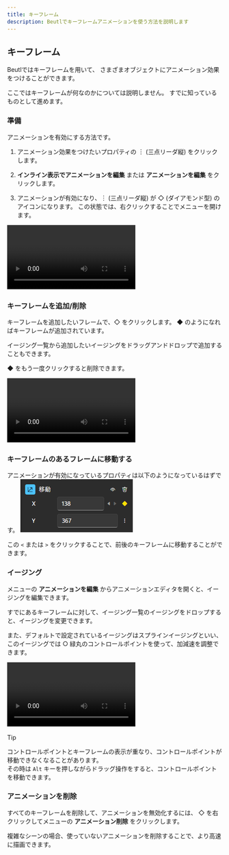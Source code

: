 ```yaml
---
title: キーフレーム
description: Beutlでキーフレームアニメーションを使う方法を説明します
---
```


## キーフレーム

Beutlではキーフレームを用いて、
さまざまオブジェクトにアニメーション効果をつけることができます。

ここではキーフレームが何なのかについては説明しません。
すでに知っているものとして進めます。

### 準備
アニメーションを有効にする方法です。
1. アニメーション効果をつけたいプロパティの ︙ (三点リーダ縦) をクリックします。

2. __インライン表示でアニメーションを編集__ または __アニメーションを編集__ をクリックします。

3. アニメーションが有効になり、︙ (三点リーダ縦) が ◇ (ダイアモンド型) のアイコンになります。
   この状態では、右クリックすることでメニューを開けます。

<video src="_images/6.keyframe/enable-animation.mp4" controls></video>

### キーフレームを追加/削除

キーフレームを追加したいフレームで、◇ をクリックします。
◆ のようになればキーフレームが追加されています。

イージング一覧から追加したいイージングをドラッグアンドドロップで追加することもできます。

◆ をもう一度クリックすると削除できます。

<video src="_images/6.keyframe/edit-keyframe.mp4" controls></video>

### キーフレームのあるフレームに移動する
アニメーションが有効になっているプロパティは以下のようになっているはずです。
![アニメーションが有効になっているプロパティエディタ](_images/6.keyframe/property.png)

この `<` または `>` をクリックすることで、前後のキーフレームに移動することができます。

### イージング
メニューの __アニメーションを編集__ からアニメーションエディタを開くと、イージングを編集できます。

すでにあるキーフレームに対して、イージング一覧のイージングをドロップすると、イージングを変更できます。

また、デフォルトで設定されているイージングはスプラインイージングといい、
このイージングでは ○ 緑丸のコントロールポイントを使って、加減速を調整できます。

<video src="_images/6.keyframe/easing.mp4" controls></video>
> [!TIP]
> コントロールポイントとキーフレームの表示が重なり、コントロールポイントが移動できなくなることがあります。  
> その時は `Alt` キーを押しながらドラッグ操作をすると、コントロールポイントを移動できます。

### アニメーションを削除
すべてのキーフレームを削除して、アニメーションを無効化するには、
◇ を右クリックしてメニューの __アニメーション削除__ をクリックします。

複雑なシーンの場合、使っていないアニメーションを削除することで、より高速に描画できます。
